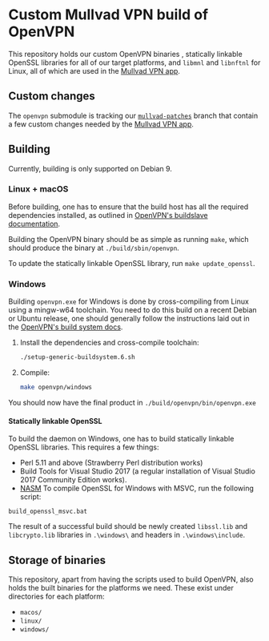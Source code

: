 # Custom Mullvad VPN build of OpenVPN

This repository holds our custom OpenVPN binaries , statically linkable OpenSSL
libraries for all of our target platforms, and `libmnl` and `libnftnl` for
Linux, all of which are used in the [Mullvad VPN app].


## Custom changes

The `openvpn` submodule is tracking our [`mullvad-patches`] branch that contain a few custom
changes needed by the [Mullvad VPN app].

## Building
Currently, building is only supported on Debian 9.

### Linux + macOS
Before building, one has to ensure that the build host has all the required
dependencies installed, as outlined in [OpenVPN's buildslave documentation].

Building the OpenVPN binary should be as simple as running `make`, which should produce the binary at
`./build/sbin/openvpn`.

To update the statically linkable OpenSSL library, run `make update_openssl`.

### Windows

Building `openvpn.exe` for Windows is done by cross-compiling from Linux using a mingw-w64
toolchain. You need to do this build on a recent Debian or Ubuntu release, one
should generally follow the instructions laid out in the [OpenVPN's build
system docs].

1. Install the dependencies and cross-compile toolchain:
   ```bash
   ./setup-generic-buildsystem.6.sh
   ```

1. Compile:
   ```bash
   make openvpn/windows
   ```

You should now have the final product in `./build/openvpn/bin/openvpn.exe`

#### Statically linkable OpenSSL
To build the daemon on Windows, one has to build statically linkable OpenSSL libraries.
This requires a few things:
- Perl 5.11 and above (Strawberry Perl distribution works)
- Build Tools for Visual Studio 2017 (a regular installation of Visual Studio
2017 Community Edition works).
- [NASM](https://www.nasm.us/)
To compile OpenSSL for Windows with MSVC, run the following script:
```
build_openssl_msvc.bat
```
The result of a successful build should be newly created `libssl.lib` and
`libcrypto.lib` libraries in `.\windows\` and headers in
`.\windows\include`.

## Storage of binaries

This repository, apart from having the scripts used to build OpenVPN, also holds the built binaries
for the platforms we need. These exist under directories for each platform:
* `macos/`
* `linux/`
* `windows/`


[Mullvad VPN app]: https://github.com/mullvad/mullvadvpn-app
[`mullvad-patches`]: https://github.com/mullvad/openvpn/tree/mullvad-patches
[OpenVPN's build system docs]: https://community.openvpn.net/openvpn/wiki/SettingUpGenericBuildsystem
[OpenVPN's buildslave documentation]: https://community.openvpn.net/openvpn/wiki/SettingUpBuildslave
